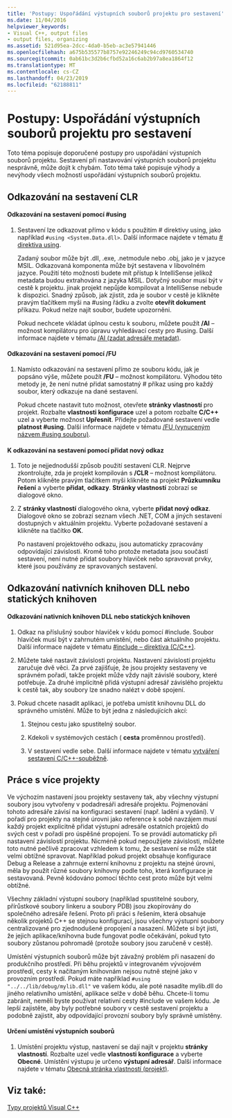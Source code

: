 ```yaml
---
title: 'Postupy: Uspořádání výstupních souborů projektu pro sestavení'
ms.date: 11/04/2016
helpviewer_keywords:
- Visual C++, output files
- output files, organizing
ms.assetid: 521d95ea-2dcc-4da0-b5eb-ac3e57941446
ms.openlocfilehash: a675b535577b8757e92246249c94cd9760534740
ms.sourcegitcommit: 0ab61bc3d2b6cfbd52a16c6ab2b97a8ea1864f12
ms.translationtype: MT
ms.contentlocale: cs-CZ
ms.lasthandoff: 04/23/2019
ms.locfileid: "62188811"
---
```

# <a name="how-to-organize-project-output-files-for-builds"></a>Postupy: Uspořádání výstupních souborů projektu pro sestavení

Toto téma popisuje doporučené postupy pro uspořádání výstupních souborů projektu. Sestavení při nastavování výstupních souborů projektu nesprávně, může dojít k chybám. Toto téma také popisuje výhody a nevýhody všech možností uspořádání výstupních souborů projektu.

## <a name="referencing-clr-assemblies"></a>Odkazování na sestavení CLR

#### <a name="to-reference-assemblies-with-using"></a>Odkazování na sestavení pomocí #using

1. Sestavení lze odkazovat přímo v kódu s použitím # direktivy using, jako například `#using <System.Data.dll>`. Další informace najdete v tématu [# direktiva using](../preprocessor/hash-using-directive-cpp.md).

   Zadaný soubor může být .dll, .exe, .netmodule nebo .obj, jako je v jazyce MSIL. Odkazovaná komponenta může být sestavena v libovolném jazyce. Použití této možnosti budete mít přístup k IntelliSense jelikož metadata budou extrahována z jazyka MSIL. Dotyčný soubor musí být v cestě k projektu. jinak projekt nepůjde kompilovat a IntelliSense nebude k dispozici. Snadný způsob, jak zjistit, zda je soubor v cestě je klikněte pravým tlačítkem myši na #using řádku a zvolte **otevřít dokument** příkazu. Pokud nelze najít soubor, budete upozorněni.

   Pokud nechcete vkládat úplnou cestu k souboru, můžete použít **/AI** – možnost kompilátoru pro úpravu vyhledávací cesty pro #using. Další informace najdete v tématu [/AI (zadat adresáře metadat)](reference/ai-specify-metadata-directories.md).

#### <a name="to-reference-assemblies-with-fu"></a>Odkazování na sestavení pomocí /FU

1. Namísto odkazování na sestavení přímo ze souboru kódu, jak je popsáno výše, můžete použít **/FU** – možnost kompilátoru. Výhodou této metody je, že není nutné přidat samostatný # příkaz using pro každý soubor, který odkazuje na dané sestavení.

   Pokud chcete nastavit tuto možnost, otevřete **stránky vlastností** pro projekt. Rozbalte **vlastnosti konfigurace** uzel a potom rozbalte **C/C++** uzel a vyberte možnost **Upřesnit**. Přidejte požadované sestavení vedle **platnost #using**. Další informace najdete v tématu [/FU (vynuceným názvem #using souboru)](reference/fu-name-forced-hash-using-file.md).

#### <a name="to-reference-assemblies-with-add-new-reference"></a>K odkazování na sestavení pomocí přidat nový odkaz

1. Toto je nejjednodušší způsob použití sestavení CLR. Nejprve zkontrolujte, zda je projekt kompilován s **/CLR** – možnost kompilátoru. Potom klikněte pravým tlačítkem myši klikněte na projekt **Průzkumníku řešení** a vyberte **přidat**, **odkazy**. **Stránky vlastností** zobrazí se dialogové okno.

1. Z **stránky vlastností** dialogového okna, vyberte **přidat nový odkaz**. Dialogové okno se zobrazí seznam všech .NET, COM a jiných sestavení dostupných v aktuálním projektu. Vyberte požadované sestavení a klikněte na tlačítko **OK**.

   Po nastavení projektového odkazu, jsou automaticky zpracovány odpovídající závislosti. Kromě toho protože metadata jsou součástí sestavení, není nutné přidat soubory hlaviček nebo spravovat prvky, které jsou používány ze spravovaných sestavení.

## <a name="referencing-native-dlls-or-static-libraries"></a>Odkazování nativních knihoven DLL nebo statických knihoven

#### <a name="to-reference-native-dlls-or-static-libraries"></a>Odkazování nativních knihoven DLL nebo statických knihoven

1. Odkaz na příslušný soubor hlaviček v kódu pomocí #include. Soubor hlaviček musí být v zahrnutém umístění, nebo část aktuálního projektu. Další informace najdete v tématu [#include – direktiva (C/C++)](../preprocessor/hash-include-directive-c-cpp.md).

1. Můžete také nastavit závislosti projektu. Nastavení závislostí projektu zaručuje dvě věci. Za prvé zajišťuje, že jsou projekty sestaveny ve správném pořadí, takže projekt může vždy najít závislé soubory, které potřebuje. Za druhé implicitně přidá výstupní adresář závislého projektu k cestě tak, aby soubory lze snadno nalézt v době spojení.

1. Pokud chcete nasadit aplikaci, je potřeba umístit knihovnu DLL do správného umístění. Může to být jedna z následujících akcí:

   1. Stejnou cestu jako spustitelný soubor.

   1. Kdekoli v systémových cestách ( **cesta** proměnnou prostředí).

   1. V sestavení vedle sebe. Další informace najdete v tématu [vytváření sestavení C/C++-souběžně](building-c-cpp-side-by-side-assemblies.md).

## <a name="working-with-multiple-projects"></a>Práce s více projekty

Ve výchozím nastavení jsou projekty sestaveny tak, aby všechny výstupní soubory jsou vytvořeny v podadresáři adresáře projektu. Pojmenování tohoto adresáře závisí na konfiguraci sestavení (např. ladění a vydání). V pořadí pro projekty na stejné úrovni jako reference k sobě navzájem musí každý projekt explicitně přidat výstupní adresáře ostatních projektů do svých cest v pořadí pro úspěšné propojení. To se provádí automaticky při nastavení závislostí projektu. Nicméně pokud nepoužijete závislosti, můžete toto nutné pečlivě zpracovat vzhledem k tomu, že sestavení se může stát velmi obtížné spravovat. Například pokud projekt obsahuje konfigurace Debug a Release a zahrnuje externí knihovnu z projektu na stejné úrovni, měla by použít různé soubory knihovny podle toho, která konfigurace je sestavovaná. Pevně kódováno pomocí těchto cest proto může být velmi obtížné.

Všechny základní výstupní soubory (například spustitelné soubory, přírůstkové soubory linkeru a soubory PDB) jsou zkopírovány do společného adresáře řešení. Proto při práci s řešením, která obsahuje několik projektů C++ se stejnou konfigurací, jsou všechny výstupní soubory centralizované pro zjednodušené propojení a nasazení. Můžete si být jisti, že jejich aplikace/knihovna bude fungovat podle očekávání, pokud tyto soubory zůstanou pohromadě (protože soubory jsou zaručeně v cestě).

Umístění výstupních souborů může být závažný problém při nasazení do produkčního prostředí. Při běhu projektů v integrovaném vývojovém prostředí, cesty k načítaným knihovnám nejsou nutně stejné jako v provozním prostředí. Pokud máte například `#using "../../lib/debug/mylib.dll"` ve vašem kódu, ale poté nasadíte mylib.dll do jiného relativního umístění, aplikace selže v době běhu. Chcete-li tomu zabránit, neměli byste používat relativní cesty #include ve vašem kódu. Je lepší zajistěte, aby byly potřebné soubory v cestě sestavení projektu a podobně zajistit, aby odpovídající provozní soubory byly správně umístěny.

#### <a name="how-to-specify-where-output-files-go"></a>Určení umístění výstupních souborů

1. Umístění projektu výstup, nastavení se dají najít v projektu **stránky vlastností**. Rozbalte uzel vedle **vlastnosti konfigurace** a vyberte **Obecné**. Umístění výstupu je určeno **výstupní adresář**. Další informace najdete v tématu [Obecná stránka vlastností (projekt)](reference/general-property-page-project.md).

## <a name="see-also"></a>Viz také:

[Typy projektů Visual C++](reference/visual-cpp-project-types.md)

